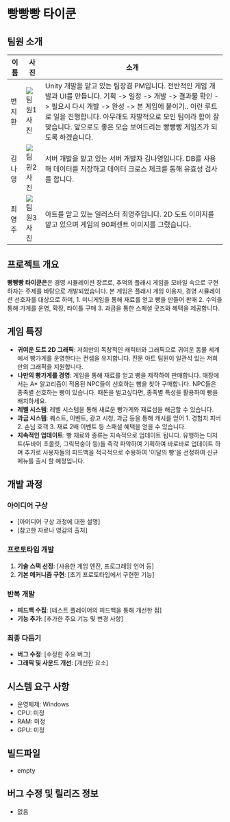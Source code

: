 # 빵빵빵 타이쿤
## 팀원 소개
| 이름       | 사진                          | 소개                          |
|------------|-------------------------------|-------------------------------|
|   변지환   | ![팀원1 사진](링크)          | Unity 개발을 맡고 있는 팀장겸 PM입니다. 전반적인 게임 개발과 UI를 만듭니다. 기획 -> 일정 -> 개발 -> 결과물 확인 -> 필요시 다시 개발 -> 완성 -> 본 게임에 붙이기.. 이런 루트로 일을 진행합니다. 아무래도 자발적으로 모인 팀이라 합이 잘 맞습니다. 앞으로도 좋은 모습 보여드리는 빵빵빵 게임즈가 되도록 하겠습니다. |
|   김나영   | ![팀원2 사진](링크)          | 서버 개발을 맡고 있는 서버 개발자 김나영입니다. DB를 사용해 데이터를 저장하고 데이터 크로스 체크를 통해 유효성 검사를 합니다. |
|   최영주   | ![팀원3 사진](링크)          | 아트를 맡고 있는 일러스터 최영주입니다. 2D 도트 이미지를 맡고 있으며 게임의 90퍼센트 이미지를 그렸습니다. |

## 프로젝트 개요
**빵빵빵 타이쿤은**은 경영 시뮬레이션 장르로, 추억의 플래시 게임을 모바일 속으로 구현하자는 주제를 바탕으로 개발되었습니다. 본 게임은 플래시 게임 이용자, 경영 시뮬레이션 선호자를 대상으로 하며, 1. 미니게임을 통해 재료를 얻고 빵을 만들어 판매 2. 수익을 통해 가게를 운영, 확장, 타이틀 구매 3. 과금을 통한 스페셜 굿즈와 혜택을 제공합니다.

## 게임 특징
- **귀여운 도트 2D 그래픽**: 저희만의 독창적인 캐릭터와 그래픽으로 귀여운 동물 세계에서 빵가게를 운영한다는 컨셉을 유지합니다. 전문 아트 팀원이 일관석 있는 저희만의 그래픽을 지원합니다.
- **나만의 빵가게를 경영**: 게임을 통해 재료를 얻고 빵을 제작하여 판매합니다. 매장에서는 A* 알고리즘이 적용된 NPC들이 선호하는 빵을 찾아 구매합니다. NPC들은 종족별 선호하는 빵이 있습니다. 때돈을 벌고싶다면, 종족별 특성을 활용하여 빵을 배치하세요.
- **레벨 시스템**: 레벨 시스템을 통해 새로운 빵가게와 재료섬을 해금할 수 있습니다.
- **과금 시스템**: 퀘스트, 이벤트, 광고 시청, 과금 등을 통해 캐시를 얻어 1. 경험치 피버 2. 손님 호객 3. 재료 2배 이벤트 등 스패셜 혜택을 얻을 수 있습니다.
- **지속적인 업데이트**: 빵 재료와 종류는 지속적으로 업데이트 됩니다. 유행하는 디저트(두바이 초콜릿, 그릭복숭아 등)들 즉각 파악하여 기획하여 바로바로 업데이트 하며 추가로 사용자들의 피드백을 적극적으로 수용하여 '이달의 빵'을 선정하여 신규 메뉴를 출시 할 예정입니다.

## 개발 과정

### 아이디어 구상
- [아이디어 구상 과정에 대한 설명]
- [참고한 자료나 영감의 출처]

### 프로토타입 개발
1. **기술 스택 선정**: [사용한 게임 엔진, 프로그래밍 언어 등]
2. **기본 메커니즘 구현**: [초기 프로토타입에서 구현한 기능]

### 반복 개발
- **피드백 수집**: [테스트 플레이어의 피드백을 통해 개선한 점]
- **기능 추가**: [추가한 주요 기능 및 변경 사항]

### 최종 다듬기
- **버그 수정**: [수정한 주요 버그]
- **그래픽 및 사운드 개선**: [개선한 요소]

## 시스템 요구 사항
- 운영체제: Windows
- CPU: 미정
- RAM: 미정
- GPU: 미정

## 빌드파일
- empty

## 버그 수정 및 릴리즈 정보
- 없음
